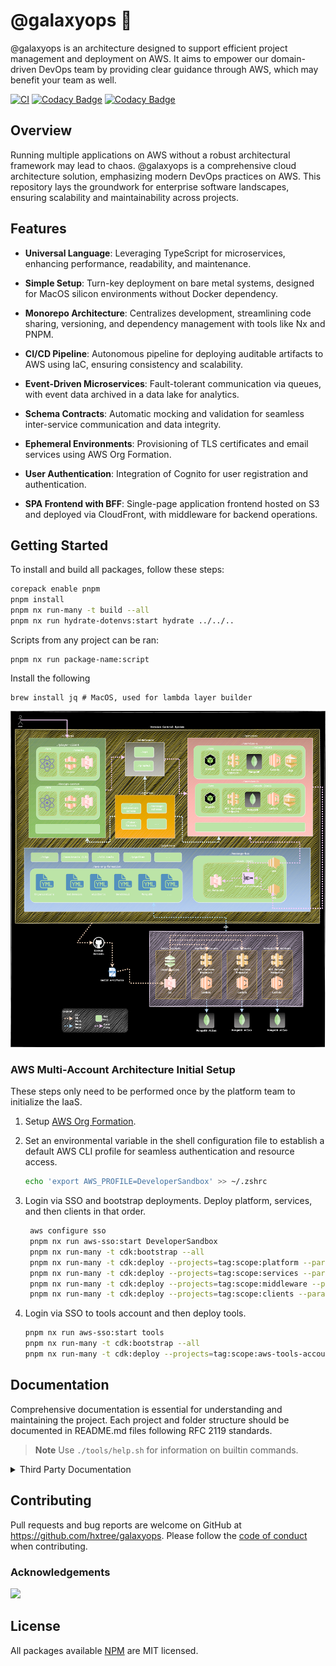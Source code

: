 # @galaxyops :milky_way:

@galaxyops is an architecture designed to support efficient project management
and deployment on AWS. It aims to empower our domain-driven DevOps team by
providing clear guidance through AWS, which may benefit your team as well.

[![CI](https://github.com/hxtree/galaxyops/actions/workflows/on-merge.yml/badge.svg)](https://github.com/hxtree/galaxyops/actions/workflows/on-merge.yml)
[![Codacy Badge](https://app.codacy.com/project/badge/Grade/8024531285164025aef972fcb059ea74)](https://app.codacy.com/gh/hxtree/galaxyops/dashboard?utm_source=gh&utm_medium=referral&utm_content=&utm_campaign=Badge_grade)
[![Codacy Badge](https://app.codacy.com/project/badge/Coverage/8024531285164025aef972fcb059ea74)](https://app.codacy.com/gh/hxtree/galaxyops/dashboard?utm_source=gh&utm_medium=referral&utm_content=&utm_campaign=Badge_coverage)

## Overview

Running multiple applications on AWS without a robust architectural framework
may lead to chaos. @galaxyops is a comprehensive cloud architecture solution,
emphasizing modern DevOps practices on AWS. This repository lays the groundwork
for enterprise software landscapes, ensuring scalability and maintainability
across projects.

## Features

- **Universal Language**: Leveraging TypeScript for microservices, enhancing
  performance, readability, and maintenance.

- **Simple Setup**: Turn-key deployment on bare metal systems, designed for
  MacOS silicon environments without Docker dependency.

- **Monorepo Architecture**: Centralizes development, streamlining code sharing,
  versioning, and dependency management with tools like Nx and PNPM.

- **CI/CD Pipeline**: Autonomous pipeline for deploying auditable artifacts to
  AWS using IaC, ensuring consistency and scalability.

- **Event-Driven Microservices**: Fault-tolerant communication via queues, with
  event data archived in a data lake for analytics.

- **Schema Contracts**: Automatic mocking and validation for seamless
  inter-service communication and data integrity.

- **Ephemeral Environments**: Provisioning of TLS certificates and email
  services using AWS Org Formation.

- **User Authentication**: Integration of Cognito for user registration and
  authentication.

- **SPA Frontend with BFF**: Single-page application frontend hosted on S3 and
  deployed via CloudFront, with middleware for backend operations.

## Getting Started

To install and build all packages, follow these steps:

```bash
corepack enable pnpm
pnpm install
pnpm nx run-many -t build --all
pnpm nx run hydrate-dotenvs:start hydrate ../../..
```

Scripts from any project can be ran:

```zshrc
pnpm nx run package-name:script
```

Install the following

```zshrc
brew install jq # MacOS, used for lambda layer builder
```

![Flow Chart](docs/flow-chart.drawio.svg)

### AWS Multi-Account Architecture Initial Setup

These steps only need to be performed once by the platform team to initialize
the IaaS.

1. Setup [AWS Org Formation](/platform/aws-org-formation/README.md).

2. Set an environmental variable in the shell configuration file to establish a
   default AWS CLI profile for seamless authentication and resource access.

   ```bash
   echo 'export AWS_PROFILE=DeveloperSandbox' >> ~/.zshrc
   ```

3. Login via SSO and bootstrap deployments. Deploy platform, services, and then
   clients in that order.

   ```bash
    aws configure sso
    pnpm nx run aws-sso:start DeveloperSandbox
    pnpm nx run-many -t cdk:bootstrap --all
    pnpm nx run-many -t cdk:deploy --projects=tag:scope:platform --parallel=false
    pnpm nx run-many -t cdk:deploy --projects=tag:scope:services --parallel=false
    pnpm nx run-many -t cdk:deploy --projects=tag:scope:middleware --parallel=false
    pnpm nx run-many -t cdk:deploy --projects=tag:scope:clients --parallel=false
   ```

4. Login via SSO to tools account and then deploy tools.

   ```bash
   pnpm nx run aws-sso:start tools
   pnpm nx run-many -t cdk:bootstrap --all
   pnpm nx run-many -t cdk:deploy --projects=tag:scope:aws-tools-account --parallel=false
   ```

## Documentation

Comprehensive documentation is essential for understanding and maintaining the
project. Each project and folder structure should be documented in README.md
files following RFC 2119 standards.

> **Note** Use `./tools/help.sh` for information on builtin commands.

<details>
  <summary>Third Party Documentation</summary>

- [NX Package Based Repo](https://nx.dev/getting-started/tutorials/package-based-repo-tutorial)
- [AWS CLI](https://docs.aws.amazon.com/cdk/v2/guide/cli.html)
- [Typescript](https://www.typescriptlang.org/docs/)
- [Jest](https://jestjs.io/)
</details>

## Contributing

Pull requests and bug reports are welcome on GitHub at
<https://github.com/hxtree/galaxyops>. Please follow the
[code of conduct](docs/CODE_OF_CONDUCT.md) when contributing.

### Acknowledgements

<a href="https://github.com/hxtree/galaxyops/graphs/contributors">
  <img src="https://contrib.rocks/image?repo=hxtree/galaxyops" />
</a>

## License

All packages available [NPM](https://www.npmjs.com/search?q=%40cats-cradle) are
MIT licensed.
